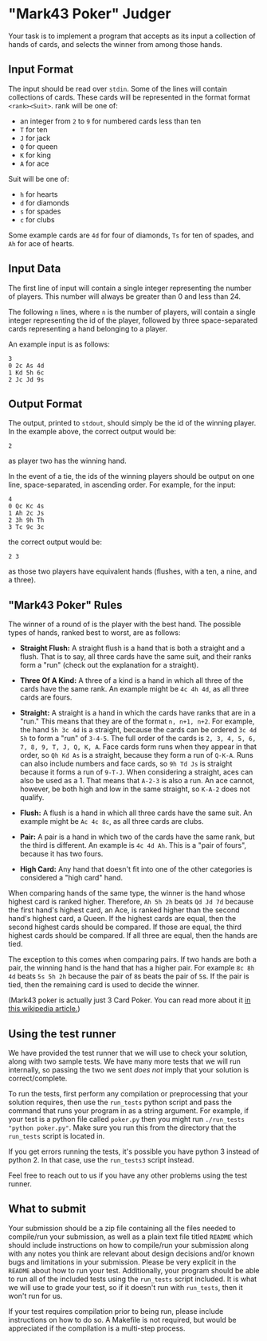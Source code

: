 "Mark43 Poker" Judger
=====================

Your task is to implement a program that accepts as its input a collection of hands of cards, and selects the winner from among those hands.

Input Format
------------

The input should be read over `stdin`. Some of the lines will contain collections of cards. These cards will be represented in the format format `<rank><Suit>`. rank will be one of:

* an integer from `2` to `9` for numbered cards less than ten
* `T` for ten
* `J` for jack
* `Q` for queen
* `K` for king
* `A` for ace

Suit will be one of:
* `h` for hearts
* `d` for diamonds
* `s` for spades
* `c` for clubs

Some example cards are `4d` for four of diamonds, `Ts` for ten of spades, and `Ah` for ace of hearts.

Input Data
----------
The first line of input will contain a single integer representing the number of players. This number will always be greater than 0 and less than 24.

The following `n` lines, where `n` is the number of players, will contain a single integer representing the id of the player, followed by three space-separated cards representing a hand belonging to a player.

An example input is as follows:

```
3
0 2c As 4d
1 Kd 5h 6c
2 Jc Jd 9s
```

Output Format
-------------

The output, printed to `stdout`, should simply be the id of the winning player. In the example above, the correct output would be:

```
2
```

as player two has the winning hand.

In the event of a tie, the ids of the winning players should be output on one line, space-separated, in ascending order. For example, for the input:
```
4
0 Qc Kc 4s
1 Ah 2c Js
2 3h 9h Th
3 Tc 9c 3c
```

the correct output would be:

```
2 3
```
as those two players have equivalent hands (flushes, with a ten, a nine, and a three).

"Mark43 Poker" Rules
----------------------

The winner of a round of  is the player with the best hand. The possible types of hands, ranked best to worst, are as follows:

* **Straight Flush:** A straight flush is a hand that is both a straight and a flush. That is to say, all three cards have the same suit, and their ranks form a "run" (check out the explanation for a straight).

* **Three Of A Kind:** A three of a kind is a hand in which all three of the cards have the same rank. An example might be `4c 4h 4d`, as all three cards are fours.

* **Straight:** A straight is a hand in which the cards have ranks that are in a "run." This means that they are of the format `n, n+1, n+2`. For example, the hand `5h 3c 4d` is a straight, because the cards can be ordered `3c 4d 5h` to form a "run" of `3-4-5`. The full order of the cards is `2, 3, 4, 5, 6, 7, 8, 9, T, J, Q, K, A`. Face cards form runs when they appear in that order, so `Qh Kd As` is a straight, because they form a run of `Q-K-A`. Runs can also include numbers and face cards, so `9h Td Js` is straight because it forms a run of `9-T-J`. When considering a straight, aces can also be used as a 1. That means that `A-2-3` is also a run. An ace cannot, however, be both high and low in the same straight, so `K-A-2` does not qualify.

* **Flush:** A flush is a hand in which all three cards have the same suit. An example might be `Ac 4c 8c`, as all three cards are clubs.

* **Pair:** A pair is a hand in which two of the cards have the same rank, but the third is different. An example is `4c 4d Ah`. This is a "pair of fours", because it has two fours.

* **High Card:** Any hand that doesn't fit into one of the other categories is considered a "high card" hand.

When comparing hands of the same type, the winner is the hand whose highest card is ranked higher. Therefore, `Ah 5h 2h` beats `Qd Jd 7d` because the first hand's highest card, an Ace, is ranked higher than the second hand's highest card, a Queen. If the highest cards are equal, then the second highest cards should be compared. If those are equal, the third highest cards should be compared. If all three are equal, then the hands are tied.

The exception to this comes when comparing pairs. If two hands are both a pair, the winning hand is the hand that has a higher pair. For example `8c 8h 4d` beats `5s 5h 2h` because the pair of `8`s beats the pair of `5`s. If the pair is tied, then the remaining card is used to decide the winner.

(Mark43 poker is actually just 3 Card Poker. You can read more about it [in this wikipedia article.](https://en.wikipedia.org/wiki/Three_card_poker))

Using the test runner
----------------------

We have provided the test runner that we will use to check your solution, along with two sample tests. We have many more tests that we will run internally, so passing the two we sent _does not_ imply that your solution is correct/complete.

To run the tests, first perform any compilation or preprocessing that your solution requires, then use the `run_tests` python script and pass the command that runs your program in as a string argument. For example, if your test is a python file called `poker.py` then you might run `./run_tests "python poker.py"`. Make sure you run this from the directory that the `run_tests` script is located in.

If you get errors running the tests, it's possible you have python 3 instead of python 2. In that case, use the `run_tests3` script instead.

Feel free to reach out to us if you have any other problems using the test runner.

What to submit
--------------

Your submission should be a zip file containing all the files needed to compile/run your submission, as well as a plain text file titled `README` which should include instructions on how to compile/run your submission along with any notes you think are relevant about design decisions and/or known bugs and limitations in your submission. Please be very explicit in the `README` about how to run your test. Additionally, your program should be able to run all of the included tests using the `run_tests` script included. It is what we will use to grade your test, so if it doesn't run with `run_tests`, then it won't run for us.

If your test requires compilation prior to being run, please include instructions on how to do so. A Makefile is not required, but would be appreciated if the compilation is a multi-step process.

